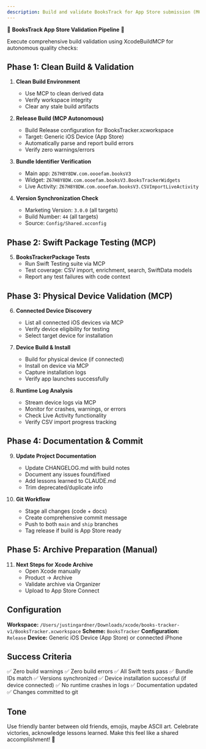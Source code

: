 ```yaml
---
description: Build and validate BooksTrack for App Store submission (MCP-powered)
---
```


🚀 **BooksTrack App Store Validation Pipeline** 🚀

Execute comprehensive build validation using XcodeBuildMCP for autonomous quality checks:

## Phase 1: Clean Build & Validation

1. **Clean Build Environment**
   - Use MCP to clean derived data
   - Verify workspace integrity
   - Clear any stale build artifacts

2. **Release Build (MCP Autonomous)**
   - Build Release configuration for BooksTracker.xcworkspace
   - Target: Generic iOS Device (App Store)
   - Automatically parse and report build errors
   - Verify zero warnings/errors

3. **Bundle Identifier Verification**
   - Main app: `Z67H8Y8DW.com.oooefam.booksV3`
   - Widget: `Z67H8Y8DW.com.oooefam.booksV3.BooksTrackerWidgets`
   - Live Activity: `Z67H8Y8DW.com.oooefam.booksV3.CSVImportLiveActivity`

4. **Version Synchronization Check**
   - Marketing Version: `3.0.0` (all targets)
   - Build Number: `44` (all targets)
   - Source: `Config/Shared.xcconfig`

## Phase 2: Swift Package Testing (MCP)

5. **BooksTrackerPackage Tests**
   - Run Swift Testing suite via MCP
   - Test coverage: CSV import, enrichment, search, SwiftData models
   - Report any test failures with code context

## Phase 3: Physical Device Validation (MCP)

6. **Connected Device Discovery**
   - List all connected iOS devices via MCP
   - Verify device eligibility for testing
   - Select target device for installation

7. **Device Build & Install**
   - Build for physical device (if connected)
   - Install on device via MCP
   - Capture installation logs
   - Verify app launches successfully

8. **Runtime Log Analysis**
   - Stream device logs via MCP
   - Monitor for crashes, warnings, or errors
   - Check Live Activity functionality
   - Verify CSV import progress tracking

## Phase 4: Documentation & Commit

9. **Update Project Documentation**
   - Update CHANGELOG.md with build notes
   - Document any issues found/fixed
   - Add lessons learned to CLAUDE.md
   - Trim deprecated/duplicate info

10. **Git Workflow**
    - Stage all changes (code + docs)
    - Create comprehensive commit message
    - Push to both `main` and `ship` branches
    - Tag release if build is App Store ready

## Phase 5: Archive Preparation (Manual)

11. **Next Steps for Xcode Archive**
    - Open Xcode manually
    - Product → Archive
    - Validate archive via Organizer
    - Upload to App Store Connect

## Configuration

**Workspace:** `/Users/justingardner/Downloads/xcode/books-tracker-v1/BooksTracker.xcworkspace`
**Scheme:** `BooksTracker`
**Configuration:** `Release`
**Device:** Generic iOS Device (App Store) or connected iPhone

## Success Criteria

✅ Zero build warnings
✅ Zero build errors
✅ All Swift tests pass
✅ Bundle IDs match
✅ Versions synchronized
✅ Device installation successful (if device connected)
✅ No runtime crashes in logs
✅ Documentation updated
✅ Changes committed to git

## Tone

Use friendly banter between old friends, emojis, maybe ASCII art. Celebrate victories, acknowledge lessons learned. Make this feel like a shared accomplishment! 🎉
